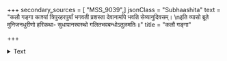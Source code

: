 +++
secondary_sources = [ "MSS_9039",]
jsonClass = "Subhaashita"
text = "कलौ गङ्गा काश्यां त्रिपुरहरपुर्यां भगवती प्रशस्ता देवानामपि भवति सेव्यानुदिवसम्।  \nइति व्यासो ब्रूते मुनिजनधुरीणो हरिकथा- सुधापानस्वस्थो गलितभवबन्धोऽतुलमतिः॥"
title = "कलौ गङ्गा"

+++

<details><summary>Text</summary>

कलौ गङ्गा काश्यां त्रिपुरहरपुर्यां भगवती प्रशस्ता देवानामपि भवति सेव्यानुदिवसम्।  
इति व्यासो ब्रूते मुनिजनधुरीणो हरिकथा- सुधापानस्वस्थो गलितभवबन्धोऽतुलमतिः॥
</details>
